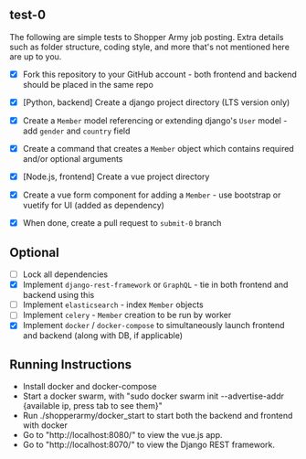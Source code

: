 test-0
------

The following are simple tests to Shopper Army job posting. Extra details such as folder structure, coding style, and more that's not mentioned here are up to you.

- [x] Fork this repository to your GitHub account - both frontend and backend should be placed in the same repo
- [x] [Python, backend] Create a django project directory (LTS version only)
- [x] Create a `Member` model referencing or extending django's `User` model - add `gender` and `country` field
- [x] Create a command that creates a `Member` object which contains required and/or optional arguments
- [x] [Node.js, frontend] Create a vue project directory
- [x] Create a vue form component for adding a `Member` - use bootstrap or vuetify for UI (added as dependency)
- [x] When done, create a pull request to `submit-0` branch


Optional
--------

- [ ] Lock all dependencies
- [x] Implement `django-rest-framework` or `GraphQL` - tie in both frontend and backend using this
- [ ] Implement `elasticsearch` - index `Member` objects
- [ ] Implement `celery` - `Member` creation to be run by worker
- [x] Implement `docker` / `docker-compose` to simultaneously launch frontend and backend (along with DB, if applicable)

Running Instructions
--------------------

* Install docker and docker-compose
* Start a docker swarm, with "sudo docker swarm init --advertise-addr {available ip, press tab to see them}"
* Run ./shopperarmy/docker_start to start both the backend and frontend with docker
* Go to "http://localhost:8080/" to view the vue.js app.
* Go to "http://localhost:8070/" to view the Django REST framework.
